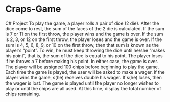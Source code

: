 # Craps-Game
C# Project
To play the game, a player rolls a pair of dice (2 die). After the dice come to rest, the sum of the faces of the 2 die is calculated. If the sum is 7 or 11 on the first throw, the player wins and the game is over. If the sum is 2, 3, or 12 on the first throw, the player loses and the game is over. If the sum is 4, 5, 6, 8, 9, or 10 on the first throw, then that sum is known as the player’s “point”. To win, he must keep throwing the dice until he/she “makes his point”, that is, the sum of the dice is equal to his point. The player loses if he throws a 7 before making his point. In either case, the game is over. The player will be assigned 100 chips before beginning to play the game. Each time the game is played, the user will be asked to make a wager. If the player wins the game, s(he) receives double his wager. If s(he) loses, then the wager is lost. The game is played until the player no longer wishes to play or until the chips are all used. At this time, display the total number of chips remaining. 
